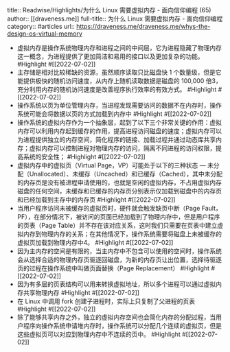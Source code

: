 title:: Readwise/Highlights/为什么 Linux 需要虚拟内存 - 面向信仰编程 (65)
author:: [[draveness.me]]
full-title:: 为什么 Linux 需要虚拟内存 - 面向信仰编程
category:: #articles
url:: https://draveness.me/draveness.me/whys-the-design-os-virtual-memory

- 虚拟内存是操作系统物理内存和进程之间的中间层，它为进程隐藏了物理内存这一概念，为进程提供了更加简洁和易用的接口以及更加复杂的功能。 #Highlight #[[2022-07-02]]
- 主存储是相对比较稀缺的资源，虽然顺序读取只比磁盘快 1 个数量级，但是它能提供极快的随机访问速度，从内存上随机读取数据是磁盘的 100,000 倍3，充分利用内存的随机访问速度是改善程序执行效率的有效方式。 #Highlight #[[2022-07-02]]
- 操作系统以页为单位管理内存，当进程发现需要访问的数据不在内存时，操作系统可能会将数据以页的方式加载到内存中 #Highlight #[[2022-07-02]]
- 操作系统的虚拟内存作为一个抽象层，起到了以下三个非常关键的作用：虚拟内存可以利用内存起到缓存的作用，提高进程访问磁盘的速度；虚拟内存可以为进程提供独立的内存空间，简化程序的链接、加载过程并通过动态库共享内存；虚拟内存可以控制进程对物理内存的访问，隔离不同进程的访问权限，提高系统的安全性； #Highlight #[[2022-07-02]]
- 虚拟内存中的虚拟页（Virtual Page，VP）可能处于以下的三种状态 — 未分配（Unallocated）、未缓存（Uncached）和已缓存（Cached），其中未分配的内存页是没有被进程申请使用的，也就是空闲的虚拟内存，不占用虚拟内存磁盘的任何空间，未缓存和已缓存的内存页分别表示仅加载到磁盘中的内存页和已经加载到主存中的内存页 #Highlight #[[2022-07-02]]
- 当用户程序访问未被缓存的虚拟页时，硬件就会触发缺页中断（Page Fault，PF），在部分情况下，被访问的页面已经加载到了物理内存中，但是用户程序的页表（Page Table）并不存在该对应关系，这时我们只需要在页表中建立虚拟内存到物理内存的关系；在其他情况下，操作系统需要将磁盘上未被缓存的虚拟页加载到物理内存中4。 #Highlight #[[2022-07-02]]
- 因为主内存的空间是有限的，当主内存中不包含可以使用的空间时，操作系统会从选择合适的物理内存页驱逐回磁盘，为新的内存页让出位置，选择待驱逐页的过程在操作系统中叫做页面替换（Page Replacement） #Highlight #[[2022-07-02]]
- 因为有多层的页表结构可以用来转换虚拟地址，所以多个进程可以通过虚拟内存共享物理内存 #Highlight #[[2022-07-02]]
- 在 Linux 中调用 fork 创建子进程时，实际上只复制了父进程的页表 #Highlight #[[2022-07-02]]
- 除了能够共享内存之外，独立的虚拟内存空间也会简化内存的分配过程，当用户程序向操作系统申请堆内存时，操作系统可以分配几个连续的虚拟页，但是这些虚拟页可以对应到物理内存中不连续的页中。 #Highlight #[[2022-07-02]]